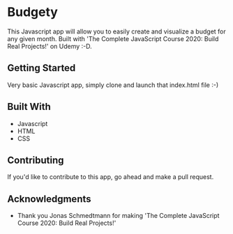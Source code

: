 # Budgety

This Javascript app will allow you to easily create and visualize a budget for any given month.
Built with 'The Complete JavaScript Course 2020: Build Real Projects!' on Udemy :-D.

## Getting Started

Very basic Javascript app, simply clone and launch that index.html file :-)


## Built With

* Javascript
* HTML
* CSS

## Contributing

If you'd like to contribute to this app, go ahead and make a pull request.


## Acknowledgments

* Thank you Jonas Schmedtmann for making 'The Complete JavaScript Course 2020: Build Real Projects!'

